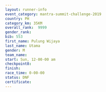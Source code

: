 ```yaml
---
layout: runner-info 
event_category: mantra-summit-challenge-2019 
country: PH
category_km: 35KM 
overall_rank:  9999
gender_rank: 
bib: 553
first_name: Pulung Wijaya
last_name: Utama
gender: M
team_name: 
start: Sun, 12-00-00 am
checkpoint8: 
finish: 
race_time: 0-00-00
status: DNF
certificate: 
---
```

